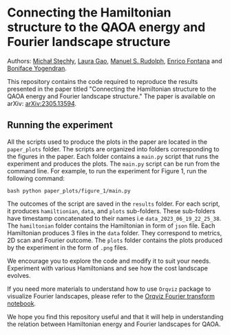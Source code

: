 # Connecting the Hamiltonian structure to the QAOA energy and Fourier landscape structure

Authors: [Michał Stęchły](https://github.com/mstechly), [Laura Gao](https://github.com/laurgao), [Manuel S. Rudolph](https://github.com/MSRudolph), [Enrico Fontana](https://github.com/e-font) and [Boniface Yogendran](https://github.com/Boniface316).

This repository contains the code required to reproduce the results presented in the paper titled "Connecting the Hamiltonian structure to the QAOA energy and Fourier landscape structure." The paper is available on arXiv: [arXiv:2305.13594](https://arxiv.org/abs/2305.13594).

## Running the experiment

All the scripts used to produce the plots in the paper are located in the `paper_plots` folder. The scripts are organized into folders corresponding to the figures in the paper. Each folder contains a `main.py` script that runs the experiment and produces the plots. The `main.py` script can be run from the command line. For example, to run the experiment for Figure 1, run the following command:

`bash python paper_plots/figure_1/main.py`

The outcomes of the script are saved in the `results` folder. For each script, it produces `hamiltionian`, `data`, and `plots` sub-folders. These sub-folders have timestamp concatenated to their names i.e `data_2023_06_19_22_25_38`. The `hamiltonian` folder contains the Hamiltonian in form of `json` file. Each Hamiltonian produces 3 files in the `data` folder. They correspond to metrics, 2D scan and Fourier outcome. The `plots` folder contains the plots produced by the experiment in the form of `.png` files.

We encourage you to explore the code and modify it to suit your needs. Experiment with various Hamiltonians and see how the cost landscape evolves.

If you need more materials to understand how to use `Orqviz` package to visualize Fourier landscapes, please refer to the [Orqviz Fourier transform notebook](https://github.com/zapatacomputing/orqviz/blob/main/docs/examples/fourier_transform.ipynb).

We hope you find this repository useful and that it will help in understanding the relation between Hamiltonian energy and Fourier landscapes for QAOA.
